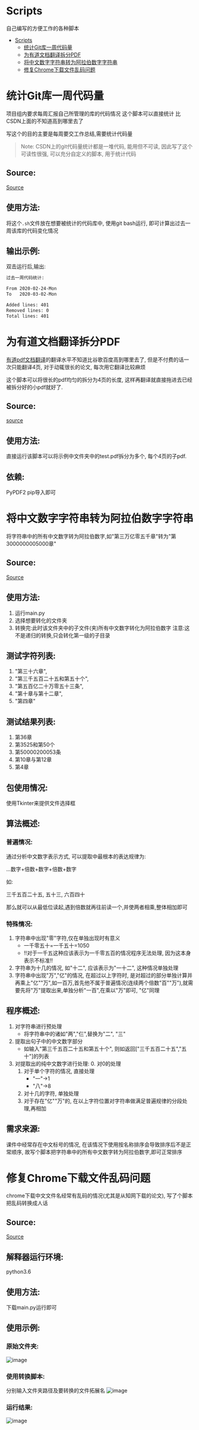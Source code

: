 # Scripts

自己编写的方便工作的各种脚本

- [Scripts](#scripts)
  * [统计Git库一周代码量](#统计Git库一周代码量)
  * [为有道文档翻译拆分PDF](#为有道文档翻译拆分PDF)
  * [将中文数字字符串转为阿拉伯数字字符串](#将中文数字字符串转为阿拉伯数字字符串)
  * [修复Chrome下载文件乱码问题](#修复Chrome下载文件乱码问题)

# 统计Git库一周代码量

项目组内要求每周汇报自己所管理的库的代码情况 这个脚本可以直接统计 比CSDN上面的不知道高到哪里去了

写这个的目的主要是每周要交工作总结,需要统计代码量

> Note: CSDN上的git代码量统计都是一堆代码, 能用但不可读,  因此写了这个可读性很强, 可以充分自定义的脚本, 用于统计代码

## Source:

[Source](https://github.com/wangzilinn/Scripts/tree/master/code_statistic)

## 使用方法:

将这个`.sh`文件放在想要被统计的代码库中, 使用git bash运行, 即可计算出过去一周该库的代码变化情况

## 输出示例:

双击运行后,输出:

```bash
过去一周代码统计:

From 2020-02-24-Mon
To   2020-03-02-Mon

Added lines: 401
Removed lines: 0
Total lines: 401
```

# 为有道文档翻译拆分PDF

[有道pdf文档翻译](http://pdf.youdao.com/main.html)的翻译水平不知道比谷歌百度高到哪里去了, 但是不付费的话一次只能翻译4页, 对于动辄很长的论文, 每次用它翻译比较麻烦

这个脚本可以将很长的pdf均匀的拆分为4页的长度, 这样再翻译就直接拖进去已经被拆分好的小pdf就好了.

## Source:
[source](https://github.com/wangzilinn/Scripts/tree/master/split_pdf)

## 使用方法:

直接运行该脚本可以将示例中文件夹中的test.pdf拆分为多个, 每个4页的子pdf.

## 依赖:

PyPDF2 pip导入即可


# 将中文数字字符串转为阿拉伯数字字符串

将字符串中的所有中文数字转为阿拉伯数字,如"第三万亿零五千章"转为"第3000000005000章"

## Source:

[Source](https://github.com/wangzilinn/Scripts/tree/master/format_Chinese_numeral_to_Arabic)

## 使用方法:

1. 运行main.py
2. 选择想要转化的文件夹
3. 转换完:此时该文件夹中的子文件(夹)所有中文数字转化为阿拉伯数字
   注意:这不是递归的转换,只会转化第一级的子目录

## 测试字符列表:

1. "第三十六章", 
2. "第三千五百二十五和第五十个", 
3. "第五百亿二十万零五十三条", 
4. "第十章与第十二章", 
5. "第四章"

## 测试结果列表:

1. 第36章
2. 第3525和第50个
3. 第50000200053条
4. 第10章与第12章
5. 第4章

## 包使用情况:

使用Tkinter来提供文件选择框

## 算法概述:

### 普遍情况:

通过分析中文数字表示方式, 可以提取中最根本的表达规律为:

...数字+倍数+数字+倍数+数字

如:

三千五百二十五, 五十三, 六百四十

那么就可以从最低位读起,遇到倍数就再往前读一个,并使两者相乘,整体相加即可

### 特殊情况:

1. 字符串中出现"零"字符,仅在单独出现时有意义
   - 一千零五十=一千五十=1050
   - !!对于一千五这种应该表示为一千零五百的情况程序无法处理, 因为这本身表示不标准!!
2. 字符串为十几的情况, 如"十二", 应该表示为"一十二", 这种情况单独处理
3. 字符串中出现"万","亿"的情况, 在超过以上字符时, 是对超过的部分单独计算并再乘上"亿""万",如一百万,首先他不属于普遍情况(连续两个倍数"百""万"),就需要先将"万"提取出来,单独分析"一百",在乘以"万"即可, "亿"同理



## 程序概述:

1. 对字符串进行预处理
   - 将字符串中的诸如"两","仨",替换为"二", "三"
2. 提取出句子中的中文数字部分
   - 如输入"第三千五百二十五和第五十个", 则如返回["三千五百二十五","五十"]的列表
3. 对提取出的纯中文数字进行处理:
   0. 对0的处理
   1. 对于单个字符的情况, 直接处理
      - "一"->1
      - "八"->8
   2. 对十几的字符, 单独处理
   3. 对于存在"亿""万"的, 在以上字符位置对字符串做满足普遍规律的分段处理,再相加

## 需求来源:

课件中经常存在中文标号的情况, 在该情况下使用按名称排序会导致排序后不是正常顺序, 故写个脚本把字符串中的所有中文数字转为阿拉伯数字,即可正常排序

# 修复Chrome下载文件乱码问题

chrome下载中文文件名经常有乱码的情况(尤其是从知网下载的论文), 写了个脚本把乱码转换成人话

## Source:

[Source](https://github.com/wangzilinn/Scripts/tree/master/chrome_download_file_name_garbled_solution)

## 解释器运行环境:

python3.6

## 使用方法:

下载main.py运行即可

## 使用示例:

### 原始文件夹:

![image](https://github.com/wangzilinn/Scripts/blob/master/chrome_download_file_name_garbled_solution/img/%E7%A4%BA%E4%BE%8B_%E5%AD%98%E6%94%BE%E4%B9%B1%E7%A0%81%E6%96%87%E4%BB%B6%E7%9A%84%E6%96%87%E4%BB%B6%E5%A4%B9.JPG)

### 使用转换脚本:

分别输入文件夹路径及要转换的文件拓展名
![image](https://github.com/wangzilinn/Scripts/blob/master/chrome_download_file_name_garbled_solution/img/%E7%A4%BA%E4%BE%8B_%E6%93%8D%E4%BD%9C%E8%BF%87%E7%A8%8B.JPG)

### 运行结果:

![image](https://github.com/wangzilinn/Scripts/blob/master/chrome_download_file_name_garbled_solution/img/%E7%A4%BA%E4%BE%8B_%E8%BD%AC%E7%A0%81%E7%BB%93%E6%9E%9C.JPG)

